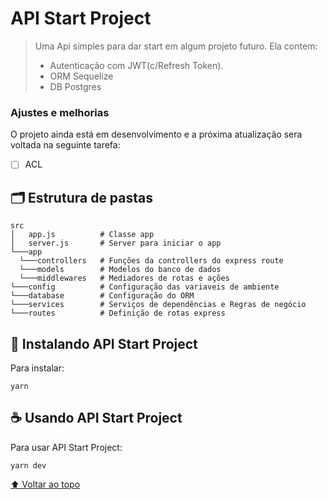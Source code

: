 # API Start Project

<!---Esses são exemplos. Veja https://shields.io para outras pessoas ou para personalizar este conjunto de escudos. Você pode querer incluir dependências, status do projeto e informações de licença aqui--->
<!---
![GitHub repo size](https://img.shields.io/github/repo-size/iuricode/README-template?style=for-the-badge)
![GitHub language count](https://img.shields.io/github/languages/count/iuricode/README-template?style=for-the-badge)
![GitHub forks](https://img.shields.io/github/forks/iuricode/README-template?style=for-the-badge)
![Bitbucket open issues](https://img.shields.io/bitbucket/issues/iuricode/README-template?style=for-the-badge)
![Bitbucket open pull requests](https://img.shields.io/bitbucket/pr-raw/iuricode/README-template?style=for-the-badge)
--->


> Uma Api simples para dar start em algum projeto futuro. Ela contem:
> - Autenticação com JWT(c/Refresh Token).
> - ORM Sequelize
> - DB Postgres

### Ajustes e melhorias

O projeto ainda está em desenvolvimento e a próxima atualização sera voltada na seguinte tarefa:

- [ ] ACL

## 🗂 Estrutura de pastas

```
src
│   app.js          # Classe app
│   server.js       # Server para iniciar o app
└───app
  └───controllers   # Funções da controllers do express route
  └───models        # Modelos do banco de dados
  └───middlewares   # Mediadores de rotas e ações
└───config          # Configuração das variaveis de ambiente
└───database        # Configuração do ORM
└───services        # Serviços de dependências e Regras de negócio
└───routes          # Definição de rotas express
```

## 🚀 Instalando API Start Project

Para instalar:

```
yarn
```

## ☕ Usando API Start Project

Para usar API Start Project:

```
yarn dev
```

[⬆ Voltar ao topo](#api-start-project)<br>
